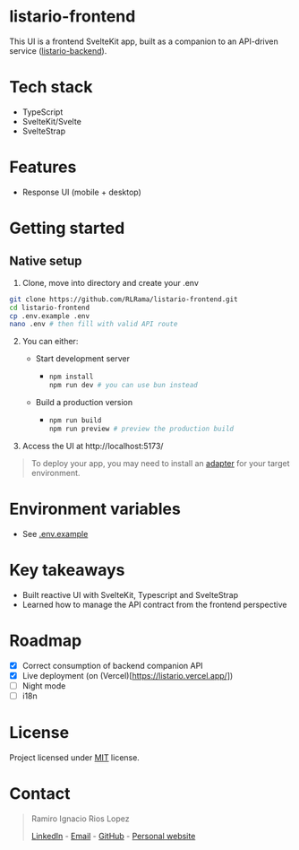 # listario-frontend

This UI is a frontend SvelteKit app, built as a companion to an API-driven service ([listario-backend](https://github.com/RLRama/listario-backend)).

# Tech stack

- TypeScript
- SvelteKit/Svelte
- SvelteStrap

# Features

- Response UI (mobile + desktop)

# Getting started

## Native setup

1. Clone, move into directory and create your .env

```bash
git clone https://github.com/RLRama/listario-frontend.git
cd listario-frontend
cp .env.example .env
nano .env # then fill with valid API route
```

2. You can either:
   
   * Start development server
     
     * ```bash
       npm install
       npm run dev # you can use bun instead
       ```

   * Build a production version
     
     * ```bash
       npm run build
       npm run preview # preview the production build
       ```

4. Access the UI at http://localhost:5173/

> To deploy your app, you may need to install an [adapter](https://svelte.dev/docs/kit/adapters) for your target environment.
   
# Environment variables

- See [.env.example](./.env.example)

# Key takeaways

- Built reactive UI with SvelteKit, Typescript and SvelteStrap
- Learned how to manage the API contract from the frontend perspective

# Roadmap

- [x] Correct consumption of backend companion API
- [x] Live deployment (on (Vercel)[https://listario.vercel.app/])
- [ ] Night mode
- [ ] i18n

# License

Project licensed under [MIT](./LICENSE) license.

# Contact

> Ramiro Ignacio Rios Lopez
> 
> [LinkedIn](https://www.linkedin.com/in/rlrama/) - [Email](mailto:rl.ramiro11@gmail.com) - [GitHub](https://github.com/RLRama) - [Personal website](https://rlrama.onrender.com/)
